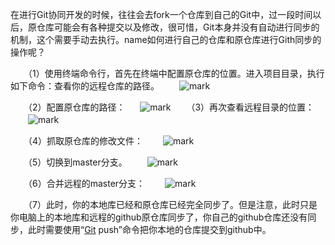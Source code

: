 在进行Git协同开发的时候，往往会去fork一个仓库到自己的Git中，过一段时间以后，原仓库可能会有各种提交以及修改，很可惜，Git本身并没有自动进行同步的机制，这个需要手动去执行。name如何进行自己的仓库和原仓库进行Gith同步的操作呢？

　　（1）使用终端命令行，首先在终端中配置原仓库的位置。进入项目目录，执行如下命令：查看你的远程仓库的路径。
　　![mark](http://img.blog.csdn.net/20151020143117598?watermark/2/text/aHR0cDovL2Jsb2cuY3Nkbi5uZXQv/font/5a6L5L2T/fontsize/400/fill/I0JBQkFCMA==/dissolve/70/gravity/Center)

　　（2）配置原仓库的路径：
     ![mark](http://img.blog.csdn.net/20151020143335915?watermark/2/text/aHR0cDovL2Jsb2cuY3Nkbi5uZXQv/font/5a6L5L2T/fontsize/400/fill/I0JBQkFCMA==/dissolve/70/gravity/Center)
　　（3）再次查看远程目录的位置：
　　![mark](http://img.blog.csdn.net/20151020143448200?watermark/2/text/aHR0cDovL2Jsb2cuY3Nkbi5uZXQv/font/5a6L5L2T/fontsize/400/fill/I0JBQkFCMA==/dissolve/70/gravity/Center)

　　（4）抓取原仓库的修改文件：
　　![mark](http://img.blog.csdn.net/20151020143559792?watermark/2/text/aHR0cDovL2Jsb2cuY3Nkbi5uZXQv/font/5a6L5L2T/fontsize/400/fill/I0JBQkFCMA==/dissolve/70/gravity/Center)

　　（5）切换到master分支。
　　![mark](http://img.blog.csdn.net/20151020143649113?watermark/2/text/aHR0cDovL2Jsb2cuY3Nkbi5uZXQv/font/5a6L5L2T/fontsize/400/fill/I0JBQkFCMA==/dissolve/70/gravity/Center)

　　（6）合并远程的master分支：
　　![mark](http://img.blog.csdn.net/20151020143727279?watermark/2/text/aHR0cDovL2Jsb2cuY3Nkbi5uZXQv/font/5a6L5L2T/fontsize/400/fill/I0JBQkFCMA==/dissolve/70/gravity/Center)

　　（7）此时，你的本地库已经和原仓库已经完全同步了。但是注意，此时只是你电脑上的本地库和远程的github原仓库同步了，你自己的github仓库还没有同步，此时需要使用“[Git](http://lib.csdn.net/base/git) push”命令把你本地的仓库提交到github中。
